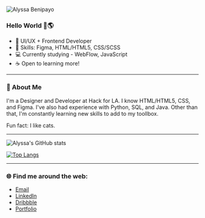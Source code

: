 ![Alyssa Benipayo](https://user-images.githubusercontent.com/38295612/118351368-79a6a280-b510-11eb-9af3-861f2d1d7b92.png)

### Hello World 🍞🌎

- 🌱 UI/UX + Frontend Developer
- 🧰 Skills: Figma, HTML/HTML5, CSS/SCSS
- 💻 Currently studying - WebFlow, JavaScript
- ☕ Open to learning more!

---

### 💬 About Me

I'm a Designer and Developer at Hack for LA. I know HTML/HTML5, CSS, and Figma. I've also had experience with Python, SQL, and Java. Other than that, I'm constantly learning new skills to add to my toollbox. 

Fun fact: I like cats.

---

![Alyssa's GitHub stats](https://github-readme-stats.vercel.app/api?username=alyssabenipayo&count_private=true&hide=stars,contribs)


[![Top Langs](https://github-readme-stats.vercel.app/api/top-langs/?username=alyssabenipayo&layout=compact)](https://github.com/alyssabenipayo/github-readme-stats)

---

### 🌐 Find me around the web:
- [Email](mailto:alymaebenipayo@gmail.com)
- [LinkedIn](https://www.linkedin.com/in/alyssabenipayo/)
- [Dribbble](https://dribbble.com/alyssabenipayo)
- [Portfolio](https://alyssabenipayo.wixsite.com/mysite)


